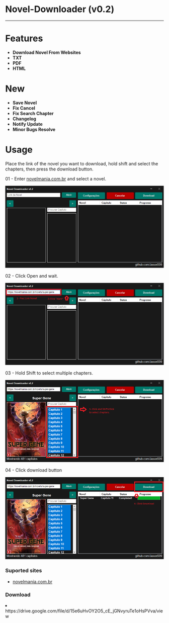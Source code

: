 # Novel-Downloader (v0.2)
<hr>
<h1>Features</h1>
<ul>
<strong><li>Download Novel From Websites</li></strong>
<strong><li>TXT</li></strong>
<strong><li>PDF</li></strong>
<strong><li>HTML</li></strong>
</ul>
<h1>New</h1>
<ul>
<strong><li>Save Novel</li></strong>
<strong><li>Fix Cancel</li></strong>
<strong><li>Fix Search Chapter</li></strong>
<strong><li>Changelog</li></strong>
<strong><li>Notify Update</li></strong>
<strong><li>Minor Bugs Resolve</li></strong>
</ul>
<h1>Usage</h1>
<p>Place the link of the novel you want to download, hold shift and select the chapters, then press the download button.</p>
<p>01 - Enter <a href= "https://novelmania.com.br/">novelmania.com.br</a> and select a novel.</p>
<img src="example/01.png" alt="">
<p>02 - Click Open and wait.</p>
<img src="example/02.png" alt="">
<p>03 - Hold Shift to select multiple chapters.</p>
<img src="example/03.png" alt="">
<p>04 - Click download button</p>
<img src="example/04.png" alt="">

<h3>Suported sites</h3>
<ul>
<li><a href= "https://novelmania.com.br/">novelmania.com.br</a></li>
</ul>
<h3>Download</h3>
<li>https://drive.google.com/file/d/15e6uHvOY2O5_cE_jGNvyruTe1oHsPVva/view</li>

